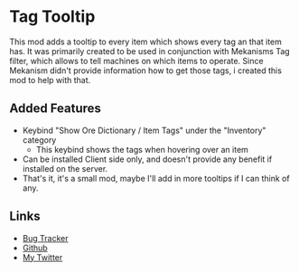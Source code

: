 # Tag Tooltip

This mod adds a tooltip to every item which shows every tag an that item has. It was primarily created to be used in conjunction with Mekanisms Tag filter, which allows to tell machines on which items to operate. Since Mekanism didn't provide information how to get those tags, i created this mod to help with that.

## Added Features

 - Keybind "Show Ore Dictionary / Item Tags" under the "Inventory" category
    - This keybind shows the tags when hovering over an item
 - Can be installed Client side only, and doesn't provide any benefit if installed on the server.
 - That's it, it's a small mod, maybe I'll add in more tooltips if I can think of any.
 
## Links

 - [Bug Tracker](https://github.com/romangraef/tagtooltip/issues)
 - [Github](https://github.com/romangraef/tagtooltip)
 - [My Twitter](https://twitter.com/romangraef89)
